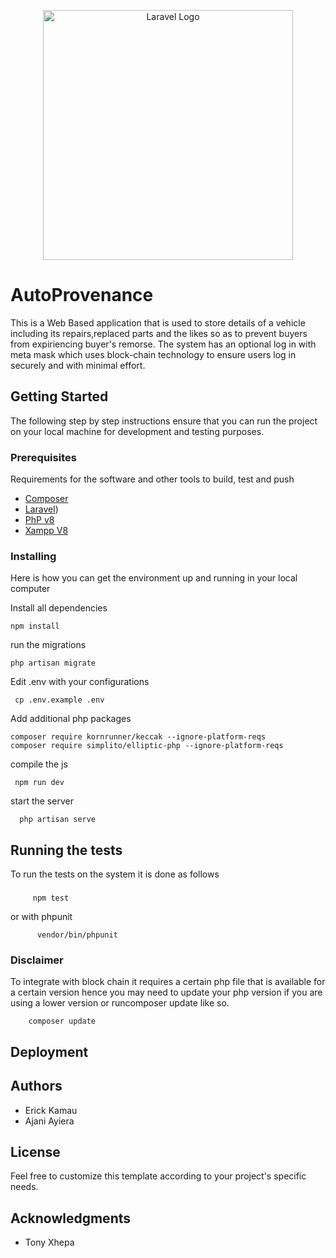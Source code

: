 <p align="center"><a href="https://laravel.com" target="_blank"><img src="https://raw.githubusercontent.com/laravel/art/master/logo-lockup/5%20SVG/2%20CMYK/1%20Full%20Color/laravel-logolockup-cmyk-red.svg" width="400" alt="Laravel Logo"></a></p>

# AutoProvenance
This is a Web Based application that is used to store details of a 
vehicle including its repairs,replaced parts and the likes so as to 
prevent buyers from expiriencing buyer's remorse. The system has an 
optional log in with meta mask which uses block-chain technology to
ensure users log in securely and with minimal effort.

## Getting Started

The following step by step instructions ensure that you can run the
project on your local machine for development and testing purposes.

### Prerequisites

Requirements for the software and other tools to build, test and push

- [Composer](https://getcomposer.org/)
- [Laravel](https://laravel.com/docs/11.x))
- [PhP v8](https://www.php.net/downloads.php)
- [Xampp V8](https://www.apachefriends.org/download.html)

### Installing

Here is how you can get the environment up and running in your local computer

Install all dependencies

    npm install

run the migrations

    php artisan migrate
    

Edit .env with your configurations

     cp .env.example .env
     
Add additional php packages

    composer require kornrunner/keccak --ignore-platform-reqs 
    composer require simplito/elliptic-php --ignore-platform-reqs


compile the js

     npm run dev
     
start the server

      php artisan serve
      
## Running the tests

To run the tests on the system it is done as follows

### 

         npm test

or with phpunit

          vendor/bin/phpunit


### Disclaimer
To integrate with block chain it requires a certain php file that is available for a certain version hence you may need to
update your php version if you are using a lower version or runcomposer update like so.

        composer update

## Deployment


## Authors

  - Erick Kamau
  - Ajani Ayiera

## License

Feel free to customize this template according to your project's specific needs.


## Acknowledgments

  - Tony Xhepa
    
